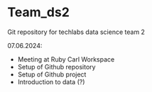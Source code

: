# Team_ds2
Git repository for techlabs data science team 2

07.06.2024:
 - Meeting at Ruby Carl Workspace
 - Setup of Github repository
 - Setup of Github project
 - Introduction to data (?)
